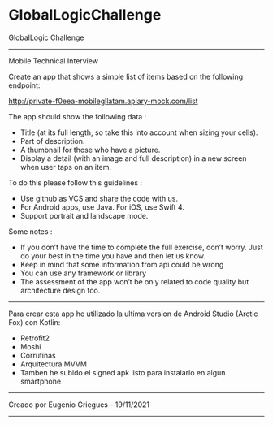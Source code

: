 # GlobalLogicChallenge

GlobalLogic Challenge

*********************************************************************************************

Mobile Technical Interview

Create an app that shows a simple list of items based on the following endpoint:

http://private-f0eea-mobilegllatam.apiary-mock.com/list

The app should show the following data :
- Title (at its full length, so take this into account when sizing your cells).
- Part of description.
- A thumbnail for those who have a picture.
- Display a detail (with an image and full description) in a new screen when user
taps on an item.

To do this please follow this guidelines :
- Use github as VCS and share the code with us.
- For Android apps, use Java. For iOS, use Swift 4.
- Support portrait and landscape mode.

Some notes :
- If you don’t have the time to complete the full exercise, don’t worry. Just do your
best in the time you have and then let us know.
- Keep in mind that some information from api could be wrong
- You can use any framework or library
- The assessment of the app won’t be only related to code quality but architecture
design too.

*********************************************************************************************

Para crear esta app he utilizado la ultima version de Android Studio (Arctic Fox) con Kotlin:
- Retrofit2
- Moshi
- Corrutinas
- Arquitectura MVVM
- Tamben he subido el signed apk listo para instalarlo en algun smartphone

*********************************************************************************************

Creado por Eugenio Griegues - 19/11/2021

*********************************************************************************************
